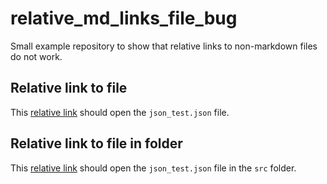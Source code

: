 # relative_md_links_file_bug

Small example repository to show that relative links to non-markdown files do not work.

## Relative link to file

This [relative link](json_test.json) should open the `json_test.json` file.

## Relative link to file in folder

This [relative link](src/json_test.json) should open the `json_test.json` file in the `src` folder.
